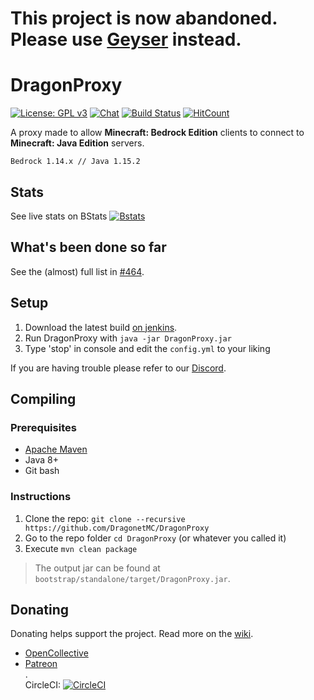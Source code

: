 # This project is now abandoned. Please use [Geyser](https://github.com/GeyserMC/Geyser/) instead.

# DragonProxy

[![License: GPL v3](https://img.shields.io/badge/License-GPL%20v3-blue.svg)](http://www.gnu.org/licenses/gpl-3.0)
[![Chat](https://img.shields.io/badge/chat-on%20discord-7289da.svg)](https://discord.gg/CmkxTz2)
[![Build Status](https://ci.codemc.org/buildStatus/icon?job=DragonetMC/DragonProxy)](https://ci.codemc.org/job/DragonetMC/job/DragonProxy/)
[![HitCount](http://hits.dwyl.io/DragonetMC/DragonProxy.svg)](http://hits.dwyl.io/DragonetMC/DragonProxy)

A proxy made to allow **Minecraft: Bedrock Edition** clients to connect to **Minecraft: Java Edition** servers.

```
Bedrock 1.14.x // Java 1.15.2
```

## Stats
See live stats on BStats
[![Bstats](https://bstats.org/signatures/server-implementation/DragonProxy.svg)](https://bstats.org/plugin/server-implementation/DragonProxy/)

## What's been done so far
See the (almost) full list in [#464](https://github.com/DragonetMC/DragonProxy/issues/464).

  
## Setup
1. Download the latest build [on jenkins](https://ci.codemc.io/job/DragonetMC/job/DragonProxy/lastSuccessfulBuild/).  
2. Run DragonProxy with `java -jar DragonProxy.jar`  
3. Type 'stop' in console and edit the `config.yml` to your liking  

If you are having trouble please refer to our [Discord](https://invite.gg/DragonetMC).

  
## Compiling
### Prerequisites
* [Apache Maven](https://maven.apache.org/download.cgi)  
* Java 8+  
* Git bash  

### Instructions 
1. Clone the repo: `git clone --recursive https://github.com/DragonetMC/DragonProxy`  
2. Go to the repo folder `cd DragonProxy` (or whatever you called it) 
3. Execute `mvn clean package`  
  
> The output jar can be found at `bootstrap/standalone/target/DragonProxy.jar`.  

  
## Donating
Donating helps support the project. Read more on the [wiki](https://github.com/DragonetMC/DragonProxy/wiki/Donating).  
* [OpenCollective](https://opencollective.com/DragonetMC)  
* [Patreon](https://patreon.com/DragonetMC)  
.  
CircleCI: [![CircleCI](https://circleci.com/gh/DragonetMC/DragonProxy.svg?style=svg)](https://circleci.com/gh/DragonetMC/DragonProxy)
